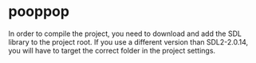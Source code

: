 # pooppop

In order to compile the project, you need to download and add the SDL library to the project root.
If you use a different version than SDL2-2.0.14, you will have to target the correct folder in the project settings.